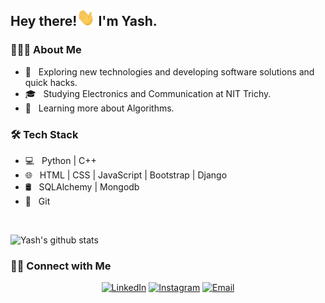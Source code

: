 <h2> Hey there!<img src="https://github.com/yash56244/yash56244/blob/master/Hi.gif" width="29px"> I'm Yash.</h2>

<h3> 👨🏻‍💻 About Me </h3>

- 🤔 &nbsp; Exploring new technologies and developing software solutions and quick hacks.
- 🎓 &nbsp; Studying Electronics and Communication at NIT Trichy.
- 🌱 &nbsp; Learning more about Algorithms.
<!--- ✍️ &nbsp; Pursuing-->
<!-- 💼 &nbsp; Working as a.-->
<h3>🛠 Tech Stack</h3>

- 💻 &nbsp; Python | C++
- 🌐 &nbsp; HTML | CSS | JavaScript | Bootstrap | Django
- 🛢 &nbsp; SQLAlchemy | Mongodb 
- 🔧 &nbsp; Git 

<br/>

![Yash's github stats](https://github-readme-stats.vercel.app/api?username=yash56244&show_icons=true&hide_border=true)

<h3> 🤝🏻 Connect with Me </h3>

<p align="center">
<a href="https://www.linkedin.com/in/yash-chaudhari-27a321197/"><img alt="LinkedIn" src="https://img.shields.io/badge/LinkedIn-Yash%20Chaudhari-blue?style=flat-square&logo=linkedin"></a>
<a href="https://www.instagram.com/_y.a.s.h_c/"><img alt="Instagram" src="https://img.shields.io/badge/Instagram-_y.a.s.h_c-blue?style=flat-square&logo=instagram"></a>
<a href="mailto:yash56244@gmail.com"><img alt="Email" src="https://img.shields.io/badge/Email-yash56244@gmail.com-blue?style=flat-square&logo=gmail"></a>
</p>

